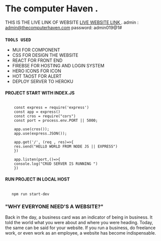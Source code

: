 # The computer Haven .

THIS IS THE LIVE LINK OF WEBSITE [LIVE WEBSITE LINK ](https://thecomputerhaven-d1d1e.web.app/).
admin : admin@thecomputerhaven.com
password: admin019@1#


### `TOOLS USED `

- MUI FOR COMPONENT
- CSS FOR DESIGN THE WEBSITE
- REACT FOR FRONT END
- FIREBSE FOR HOSTING AND LOGIN SYSTEM
- HERO ICONS FOR ICON
- HOT TAOST FOR ALERT
- DEPLOY SERVER TO HEROKU

</code></pre>

#### PROJECT START WITH INDEX.JS

<pre><code> 
    const express = require('express')
    const app = express()
    const cros = require("cors")
    const port = process.env.PORT || 5000;

    app.use(cros());
    app.use(express.JSON());

    app.get('/', (req , res)=>{
    res.send("HELLO WORLD FROM NODE JS || EXPRESS")
    })

    app.listen(port,()=>{
    console.log("CRUD SERVER IS RUNNING ")
    })
</code></pre>

#### RUN PROJECT IN LOCAL HOST

<pre><code> 
   npm run start-dev
</code></pre>

### "WHY EVERYONE NEED'S A WEBSITE?"

Back in the day, a business card was an indicator of being in business. It told the world what you were about and where you were heading.
Today, the same can be said for your website. If you run a business, do freelance work, or even work as an employee, a website has become indispensable.
